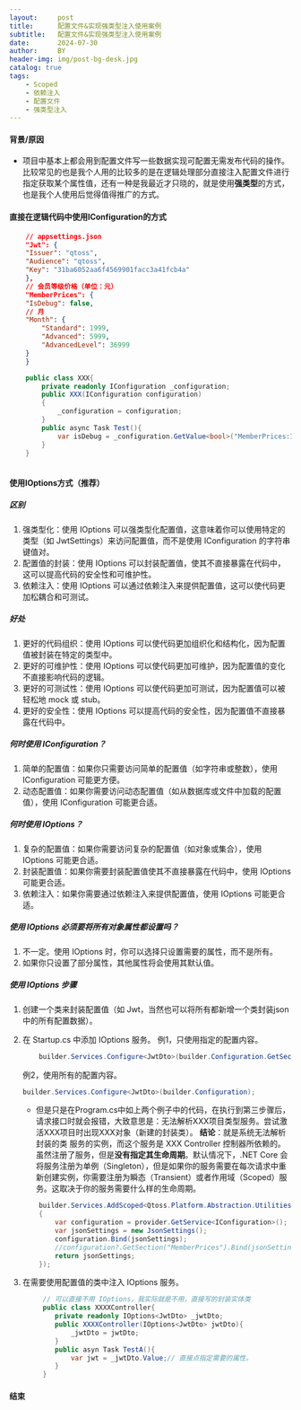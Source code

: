 ```yaml
---
layout:     post
title:      配置文件&实现强类型注入使用案例
subtitle:   配置文件&实现强类型注入使用案例
date:       2024-07-30
author:     BY
header-img: img/post-bg-desk.jpg
catalog: true
tags:
    - Scoped
    - 依赖注入
    - 配置文件
    - 强类型注入
---
```


#### 背景/原因
* 项目中基本上都会用到配置文件写一些数据实现可配置无需发布代码的操作。比较常见的也是我个人用的比较多的是在逻辑处理部分直接注入配置文件进行指定获取某个属性值，还有一种是我最近才只晓的，就是使用**强类型**的方式，也是我个人使用后觉得值得推广的方式。

#### 直接在逻辑代码中使用IConfiguration的方式

``` json
    // appsettings.json
    "Jwt": {
    "Issuer": "qtoss",
    "Audience": "qtoss",
    "Key": "31ba6052aa6f4569901facc3a41fcb4a"
    },
    // 会员等级价格（单位：元）
    "MemberPrices": {
    "IsDebug": false,
    // 月
    "Month": {
        "Standard": 1999,
        "Advanced": 5999,
        "AdvancedLevel": 36999
    }
    }
```

``` C#
    public class XXX{
        private readonly IConfiguration _configuration;
        public XXX(IConfiguration configuration)
        {
            _configuration = configuration;
        }
        public async Task Test(){
            var isDebug = _configuration.GetValue<bool>("MemberPrices:IsDebug");
        }
    }
    
```

#### 使用IOptions<T>方式（推荐）
##### 区别
1. 强类型化：使用 IOptions<T> 可以强类型化配置值，这意味着你可以使用特定的类型（如 JwtSettings）来访问配置值，而不是使用 IConfiguration 的字符串键值对。
2. 配置值的封装：使用 IOptions<T> 可以封装配置值，使其不直接暴露在代码中，这可以提高代码的安全性和可维护性。
3. 依赖注入：使用 IOptions<T> 可以通过依赖注入来提供配置值，这可以使代码更加松耦合和可测试。

##### 好处
1. 更好的代码组织：使用 IOptions<T> 可以使代码更加组织化和结构化，因为配置值被封装在特定的类型中。
2. 更好的可维护性：使用 IOptions<T> 可以使代码更加可维护，因为配置值的变化不直接影响代码的逻辑。
3. 更好的可测试性：使用 IOptions<T> 可以使代码更加可测试，因为配置值可以被轻松地 mock 或 stub。
4. 更好的安全性：使用 IOptions<T> 可以提高代码的安全性，因为配置值不直接暴露在代码中。

##### 何时使用 IConfiguration？
1. 简单的配置值：如果你只需要访问简单的配置值（如字符串或整数），使用 IConfiguration 可能更方便。
2. 动态配置值：如果你需要访问动态配置值（如从数据库或文件中加载的配置值），使用 IConfiguration 可能更合适。

##### 何时使用 IOptions<T>？
1. 复杂的配置值：如果你需要访问复杂的配置值（如对象或集合），使用 IOptions<T> 可能更合适。
2. 封装配置值：如果你需要封装配置值使其不直接暴露在代码中，使用 IOptions<T> 可能更合适。
3. 依赖注入：如果你需要通过依赖注入来提供配置值，使用 IOptions<T> 可能更合适。

##### 使用 IOptions<T> 必须要将所有对象属性都设置吗？
1. 不一定。使用 IOptions<T> 时，你可以选择只设置需要的属性，而不是所有。
2. 如果你只设置了部分属性，其他属性将会使用其默认值。


##### 使用 IOptions<T> 步骤
1. 创建一个类来封装配置值（如 Jwt，当然也可以将所有都新增一个类封装json中的所有配置数据）。
2. 在 Startup.cs 中添加 IOptions<T> 服务。
    例1，只使用指定的配置内容。
    ``` C#
        builder.Services.Configure<JwtDto>(builder.Configuration.GetSection("Jwt"));
    ```
    例2，使用所有的配置内容。
    ``` C#
    builder.Services.Configure<JwtDto>(builder.Configuration);
    ```

    * 但是只是在Program.cs中如上两个例子中的代码，在执行到第三步骤后，请求接口时就会报错，大致意思是：无法解析XXX项目类型服务。尝试激活XXX项目时出现XXX对象（新建的封装类）。
    **结论**：就是系统无法解析 封装的类 服务的实例，而这个服务是 XXX Controller 控制器所依赖的。虽然注册了服务，但是**没有指定其生命周期**。默认情况下，.NET Core 会将服务注册为单例（Singleton），但是如果你的服务需要在每次请求中重新创建实例，你需要注册为瞬态（Transient）或者作用域（Scoped）服务。这取决于你的服务需要什么样的生命周期。

    ``` C#
        builder.Services.AddScoped<Qtoss.Platform.Abstraction.Utilities.JsonSettings>(provider =>
        {
            var configuration = provider.GetService<IConfiguration>();
            var jsonSettings = new JsonSettings();
            configuration.Bind(jsonSettings);
            //configuration?.GetSection("MemberPrices").Bind(jsonSettings);// 注入.json文件指定模块
            return jsonSettings;
        });
    ```
3. 在需要使用配置值的类中注入 IOptions<T> 服务。

    ``` C#
         // 可以直接不用 IOptions，我实际就是不用，直接写的封装实体类
         public class XXXXController{
            private readonly IOptions<JwtDto> _jwtDto;
            public XXXXController(IOptions<JwtDto> jwtDto){
                _jwtDto = jwtDto;
            }
            public asyn Task TestA(){
                var jwt = _jwtDto.Value;// 直接点指定需要的属性。
            }
         }
    ```

#### 结束
